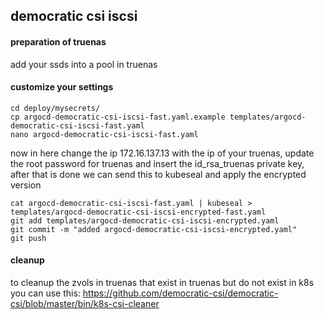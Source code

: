 ## democratic csi iscsi

#### preparation of truenas

add your ssds into a pool in truenas

#### customize your settings

```
cd deploy/mysecrets/
cp argocd-democratic-csi-iscsi-fast.yaml.example templates/argocd-democratic-csi-iscsi-fast.yaml
nano argocd-democratic-csi-iscsi-fast.yaml
```

now in here change the ip 172.16.137.13 with the ip of your truenas, update the root password for truenas and insert the id_rsa_truenas private key, after that is done we can send this to kubeseal and apply the encrypted version

```
cat argocd-democratic-csi-iscsi-fast.yaml | kubeseal > templates/argocd-democratic-csi-iscsi-encrypted-fast.yaml 
git add templates/argocd-democratic-csi-iscsi-encrypted.yaml
git commit -m "added argocd-democratic-csi-iscsi-encrypted.yaml"
git push
```

#### cleanup

to cleanup the zvols in truenas that exist in truenas but do not exist in k8s you can use this:
https://github.com/democratic-csi/democratic-csi/blob/master/bin/k8s-csi-cleaner